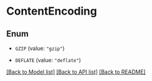 # ContentEncoding

## Enum

- `GZIP` (value: `"gzip"`)

- `DEFLATE` (value: `"deflate"`)

[[Back to Model list]](../README.md#documentation-for-models) [[Back to API list]](../README.md#documentation-for-api-endpoints) [[Back to README]](../README.md)
